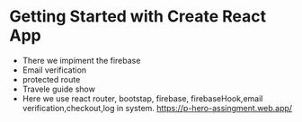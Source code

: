 # Getting Started with Create React App

* There we impiment the firebase
* Email verification
* protected route
* Travele guide show 
* Here we use react router, bootstap, firebase, firebaseHook,email verification,checkout,log in system.
https://p-hero-assingment.web.app/
 